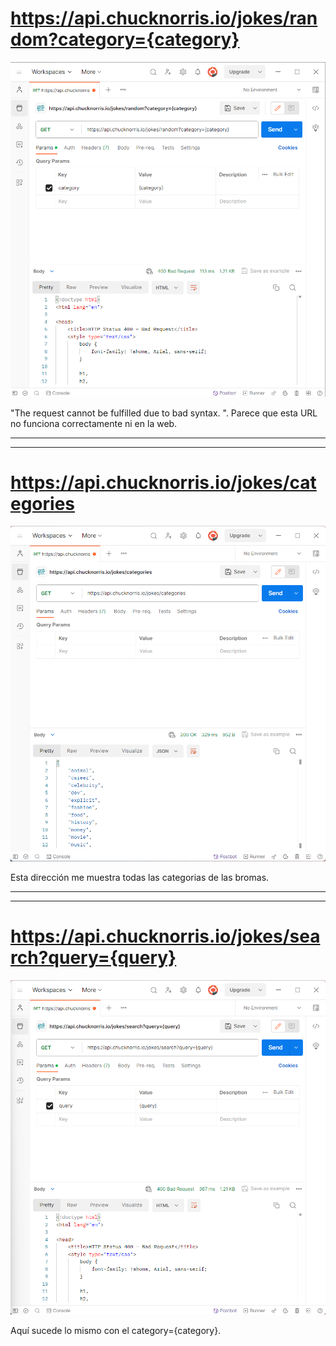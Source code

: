 # **https://api.chucknorris.io/jokes/random?category={category}**
![Error](GET_1.png)

"The request cannot be fulfilled due to bad syntax.
". Parece que esta URL no funciona correctamente ni en la web.

---
---
# **https://api.chucknorris.io/jokes/categories**
![Error](GET_2.png)

Esta dirección me muestra todas las categorias de las bromas.

---
---
# **https://api.chucknorris.io/jokes/search?query={query}**
![Error](GET_3.png)

Aquí sucede lo mismo con el category={category}.